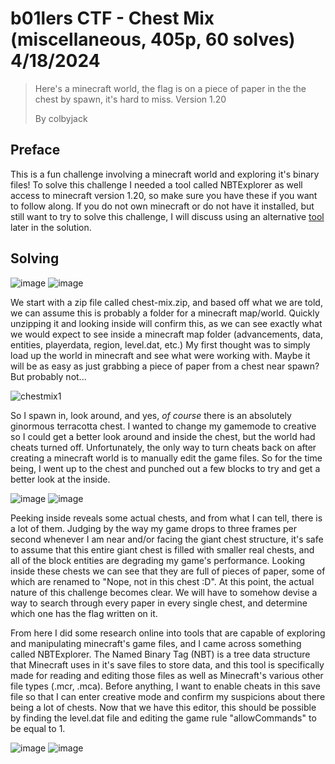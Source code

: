 # b01lers CTF - Chest Mix (miscellaneous, 405p, 60 solves) 4/18/2024

> Here's a minecraft world, the flag is on a piece of paper in the the chest by spawn, it's hard to miss. Version 1.20
> 
> By colbyjack

## Preface
This is a fun challenge involving a minecraft world and exploring it's binary files! To solve this challenge I needed a tool called NBTExplorer as well access to minecraft version 1.20, so make sure you have these if you want to follow along. If you do not own minecraft or do not have it installed, but still want to try to solve this challenge, I will discuss using an alternative [tool](https://unmined.net/downloads/) later in the solution.

## Solving
![image](https://github.com/heathbar019/Writeups/assets/114100890/d14ae1ee-853a-4bfc-9e07-e8827ba9b560)
![image](https://github.com/heathbar019/Writeups/assets/114100890/70e24912-75b2-40f9-8f0f-5846694cd4a3)

We start with a zip file called chest-mix.zip, and based off what we are told, we can assume this is probably a folder for a minecraft map/world. Quickly unzipping it and looking inside will confirm this, as we can see exactly what we would expect to see inside a minecraft map folder (advancements, data, entities, playerdata, region, level.dat, etc.) My first thought was to simply load up the world in minecraft and see what were working with. Maybe it will be as easy as just grabbing a piece of paper from a chest near spawn? But probably not...

![chestmix1](https://github.com/heathbar019/Writeups/assets/114100890/81f6edc1-c8c0-4be4-92d6-64372e396d12)

So I spawn in, look around, and yes, *of course* there is an absolutely ginormous terracotta chest. I wanted to change my gamemode to creative so I could get a better look around and inside the chest, but the world had cheats turned off. Unfortunately, the only way to turn cheats back on after creating a minecraft world is to manually edit the game files. So for the time being, I went up to the chest and punched out a few blocks to try and get a better look at the inside.

![image](https://github.com/heathbar019/Writeups/assets/114100890/140aa10b-15c7-45d8-b4de-795412db31cb)
![image](https://github.com/heathbar019/Writeups/assets/114100890/c2438897-4c69-4c02-97e4-cc8ca6767178)


Peeking inside reveals some actual chests, and from what I can tell, there is a lot of them. Judging by the way my game drops to three frames per second whenever I am near and/or facing the giant chest structure, it's safe to assume that this entire giant chest is filled with smaller real chests, and all of the block entities are degrading my game's performance. Looking inside these chests we can see that they are full of pieces of paper, some of which are renamed to "Nope, not in this chest :D". At this point, the actual nature of this challenge becomes clear. We will have to somehow devise a way to search through every paper in every single chest, and determine which one has the flag written on it.

From here I did some research online into tools that are capable of exploring and manipulating minecraft's game files, and I came across something called NBTExplorer. The Named Binary Tag (NBT) is a tree data structure that Minecraft uses in it's save files to store data, and this tool is specifically made for reading and editing those files as well as Minecraft's various other file types (.mcr, .mca). Before anything, I want to enable cheats in this save file so that I can enter creative mode and confirm my suspicions about there being a lot of chests. Now that we have this editor, this should be possible by finding the level.dat file and editing the game rule "allowCommands" to be equal to 1.

![image](https://github.com/heathbar019/Writeups/assets/114100890/9d0a2af4-0dbf-4b6a-8f54-1bbaf3b1dc30)
![image](https://github.com/heathbar019/Writeups/assets/114100890/07d82a1b-45fa-4bcf-94cd-df1adc558300)

